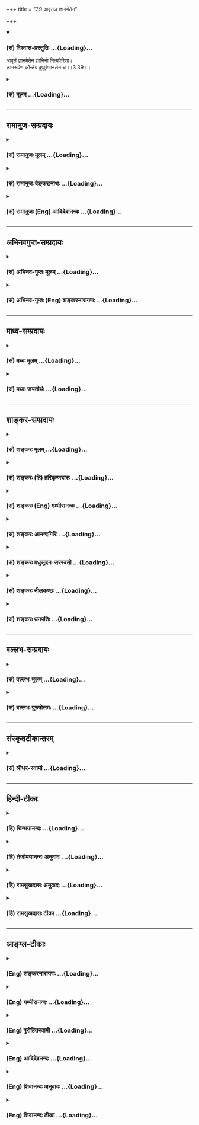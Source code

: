 +++
title = "39 आवृतञ् ज्ञानमेतेन"

+++
<div class="js_include" newlevelforh1="3" title="(सं) विश्वास-प्रस्तुतिः" unfilled url="/purANam_vaiShNavam/mahAbhAratam/06-bhIShma-parva/03-bhagavad-gItA-parva/saMskRtam/vishvAsa-prastutiH/03_karma-yogaH/39_AvRta~n_jnAnamete.md">
<details open><summary><h3>(सं) विश्वास-प्रस्तुतिः ...{Loading}...</h3></summary>

आवृतं ज्ञानमेतेन ज्ञानिनो नित्यवैरिणा।  
कामरूपेण कौन्तेय दुष्पूरेणानलेन च।।3.39।।
</details>
</div>
<div class="js_include collapsed" newlevelforh1="3" title="(सं) मूलम्" unfilled url="/purANam_vaiShNavam/mahAbhAratam/06-bhIShma-parva/03-bhagavad-gItA-parva/saMskRtam/mUlam/03_karma-yogaH/39_AvRta~n_jnAnamete.md">
<details><summary><h3>(सं) मूलम् ...{Loading}...</h3></summary>

आवृतं ज्ञानमेतेन ज्ञानिनो नित्यवैरिणा।  
कामरूपेण कौन्तेय दुष्पूरेणानलेन च।।3.39।।
</details>
</div>


_________________
## रामानुज-सम्प्रदायः
<div class="js_include collapsed" newlevelforh1="3" title="(सं) रामानुजः मूलम्" unfilled url="/purANam_vaiShNavam/mahAbhAratam/06-bhIShma-parva/03-bhagavad-gItA-parva/saMskRtam/rAmAnujaH/mUlam/03_karma-yogaH/39_AvRta~n_jnAnamete.md">
<details><summary><h3>(सं) रामानुजः मूलम् ...{Loading}...</h3></summary>

।।3.39।। अस्य जन्तोः **ज्ञानिनो** ज्ञानस्वभावस्य आत्मविषयं **ज्ञानम्**
एतेन कामकारेण विषयव्यामोहजननेन **नित्यवैरिणा आवृतं दुष्पूरेण**
पूर्त्यनर्हविषयेण **अनलेन** च पर्याप्तिरहितेन। कैः उपकरणैः अयं काम
आत्मानम् अधितिष्ठति इति अत्र आह

</details>
</div>
<div class="js_include collapsed" newlevelforh1="3" title="(सं) रामानुजः वेङ्कटनाथः" unfilled url="/purANam_vaiShNavam/mahAbhAratam/06-bhIShma-parva/03-bhagavad-gItA-parva/saMskRtam/rAmAnujaH/venkaTanAthaH/03_karma-yogaH/39_AvRta~n_jnAnamete.md">
<details><summary><h3>(सं) रामानुजः वेङ्कटनाथः ...{Loading}...</h3></summary>

  
  
।।3.39।। आवृतं ज्ञानम् इत्यादेः पौनरुक्त्यव्युदासायाह आवरणप्रकारमाहेति।
अत्रतेनेदमावृतम् 3।38 इत्युक्ते किं तदावृतमित्याकाङ्क्षाया अपि
कथमाकाङ्क्षा युक्तेति भावः। अत्र ज्ञानिशब्दो न तावन्निष्पन्नज्ञानविषयः
तदवस्थस्य कामावृतज्ञानत्वाभावात्।
ततश्चानिष्पन्नज्ञानसर्वक्षेत्रज्ञपरत्वमेवोचितमित्यभिप्रायेण अस्य
जन्तोर्ज्ञानिन इत्युक्तम्। ज्ञानिनः इत्यत्र प्रत्ययस्य
श्रुतिसिद्धस्वाभाविकसम्बन्धपरत्वप्रदर्शनायावरणस्यौपाधिकत्वद्योतनाय च
ज्ञानस्वभावस्येत्युक्तम्। क्षेत्रज्ञस्यापि कर्मफलभोक्तुः
शब्दादिविषयज्ञानावरणाभावात् आत्मविषयं ज्ञानमित्युक्तम्। कामरूपशब्दस्य
स्वेच्छागृहीतरूपत्वे प्रसिद्धेस्तद्भ्रमव्युदासायोक्तंकामाकारेणेति।
कामस्वभावादर्थान्तरादाक्षिप्तमात्मविषयज्ञानावरणप्रकारं व्यञ्जयति
विषयव्यामोहजननेनेति। नित्यवैरिणा
आत्मसाक्षात्कारोत्तरावधिनाऽनादिवैरिणेत्यर्थः। नित्यसंसारिसद्भावपक्षे
चास्य केषुचिदात्मसु नित्यवैरित्वं सिद्धम्।
योग्यैर्लब्धैरलम्भावराहित्यमनलशब्दार्थः। तृष्णाखनिरगाधेयं दुष्पूरा केन
पूर्यते। या महद्भिरपि क्षिप्तैः पूरणैरेव खन्यते
इत्युक्तप्रकारेणायोग्येषु दुर्लभेषु प्रवृत्तिहेतुत्वं
दुष्पूरशब्दविवक्षितमित्यभिप्रायेणोक्तंदुष्पूरेण पूर्त्यनर्हविषयेण अनलेन
च पर्याप्तिरहितेनेति। यद्वाऽनलशब्दोऽग्निपर्यायः कामे गौणः
नह्यग्नेर्विषयविभागः पर्याप्तिर्वा स्यात् तद्वदिति भावः।  
  

</details>
</div>
<div class="js_include collapsed" newlevelforh1="3" title="(सं) रामानुजः (Eng) आदिदेवानन्दः" unfilled url="/purANam_vaiShNavam/mahAbhAratam/06-bhIShma-parva/03-bhagavad-gItA-parva/saMskRtam/rAmAnujaH/english/AdidevAnandaH/03_karma-yogaH/39_AvRta~n_jnAnamete.md">
<details><summary><h3>(सं) रामानुजः (Eng) आदिदेवानन्दः ...{Loading}...</h3></summary>

3.39 The knowledge, having the self for its subject, of this embodied
person (the Jiva) whose nature is knowledge, is enveloped by this
constant enemy in the shape of desire, which brings about attachment for
sense-objects. This desire is difficult to satisfy, i.e., has for its
object things unworthy of attainment and is insatiable, i.e., never
attains satisfaction. Now listen to what constitutes the instruments
with which desire subdues the self. Sri Krsna goes on to expound this:

</details>
</div>


_________________
## अभिनवगुप्त-सम्प्रदायः
<div class="js_include collapsed" newlevelforh1="3" title="(सं) अभिनव-गुप्तः मूलम्" unfilled url="/purANam_vaiShNavam/mahAbhAratam/06-bhIShma-parva/03-bhagavad-gItA-parva/saMskRtam/abhinava-guptaH/mUlam/03_karma-yogaH/39_AvRta~n_jnAnamete.md">
<details><summary><h3>(सं) अभिनव-गुप्तः मूलम् ...{Loading}...</h3></summary>

।।3.39।। आवृतमिति। कामरूप इच्छायां यतश्चरति। अनलेन च अग्निनेव
पूरयितुमशक्येन दृष्टादृष्टद्वयदाहकत्वात्।

</details>
</div>
<div class="js_include collapsed" newlevelforh1="3" title="(सं) अभिनव-गुप्तः (Eng) शङ्करनारायणः" unfilled url="/purANam_vaiShNavam/mahAbhAratam/06-bhIShma-parva/03-bhagavad-gItA-parva/saMskRtam/abhinava-guptaH/english/shankaranArAyaNaH/03_karma-yogaH/39_AvRta~n_jnAnamete.md">
<details><summary><h3>(सं) अभिनव-गुप्तः (Eng) शङ्करनारायणः ...{Loading}...</h3></summary>

3.39 Avrtam etc. Looks like a desired one : For it acts when there is
desire. It is fire, because it is like fire impossible to satiate. For,
it burns down both the visible and the invisible results \[of rightious
actions\].

</details>
</div>


_________________
## माध्व-सम्प्रदायः
<div class="js_include collapsed" newlevelforh1="3" title="(सं) मध्वः मूलम्" unfilled url="/purANam_vaiShNavam/mahAbhAratam/06-bhIShma-parva/03-bhagavad-gItA-parva/saMskRtam/madhvaH/mUlam/03_karma-yogaH/39_AvRta~n_jnAnamete.md">
<details><summary><h3>(सं) मध्वः मूलम् ...{Loading}...</h3></summary>

।।3.39।। शास्त्रतो जातमपि ज्ञानं परमात्मापारोक्ष्याय न प्रकाशते
कामेनावृतं ज्ञानिनोऽपि किम्वल्पज्ञानिनः। कामरूपेण कामाख्येन नित्यवैरिणा
दुष्पूरेण। दुःखेन हि कामः पूर्यते। न हीन्द्रादिपदं सुखेन लभ्यते।
यद्यपीन्द्रादिपदं प्राप्तं पुनर्ब्रह्मादिपदमिच्छतीत्यलं
बुद्धिर्नास्तीत्यनलः। उक्तं चज्ञानस्य ब्रह्मणश्चाग्नेर्धूमो बुद्धेर्मलं
तथा। आदर्शस्याथ जीवस्य गर्भस्योल्बो हि कामकः इति।

</details>
</div>
<div class="js_include collapsed" newlevelforh1="3" title="(सं) मध्वः जयतीर्थः" unfilled url="/purANam_vaiShNavam/mahAbhAratam/06-bhIShma-parva/03-bhagavad-gItA-parva/saMskRtam/madhvaH/jayatIrthaH/03_karma-yogaH/39_AvRta~n_jnAnamete.md">
<details><summary><h3>(सं) मध्वः जयतीर्थः ...{Loading}...</h3></summary>

।।3.39।। एवं ज्ञेयज्ञानकरणज्ञातृप्रतिबन्धकत्वोक्त्या
ज्ञानप्रतिबन्धकत्वमुक्तम्। आवृतं ज्ञानं इत्यनेन पुनः किमुच्यत इत्यत आह
**शास्त्रत** इति। पूर्वं ज्ञानोत्पत्तिप्रतिबन्धकत्वमुक्तं इदानीं तु
कथञ्चिज्जातमपि ज्ञानं न स्वकार्याय प्रभवतीत्युच्यते। अतो न पुनरुक्तिदोष
इति भावः। कामकारेण चैके ब्र.सू.3।4।15 इति वचनात्। अपरोक्षज्ञानस्य
मोक्षसाधने न केनापि प्रतिबन्ध इत्यत उक्तं **शास्त्रत** इति।
परमात्मापारोक्ष्यायेति च। न प्रकाशते न प्रभवति। ज्ञानिन इति व्यर्थम्।
ज्ञानस्य ज्ञानिसम्बन्धाव्यभिचारादित्यत आह **ज्ञानिनोऽपी**ति
शास्त्रजनितज्ञानवतोऽपि। अल्पज्ञानिनो गुरूपदेशमात्रजनितज्ञानवतः। अपरे तु
ज्ञानिनो नित्यवैरिणा न मूर्खस्य। ज्ञानी हि विनाशयिष्यामि काममिति यतते
मूर्खस्तु तमनुवर्तते इति वर्णयन्ति तदनेनैव निरस्तम्। अपकारित्वं खल्वत्र
वैरित्वं विवक्षितं तच्च ज्ञान्यपेक्षया मूर्खेऽधिकं न हि मूर्खस्तं
नानुसन्धत्त इत्येतावता तत्रास्ति। इच्छानुरूपं रूपं यस्यासौ कामरूपः
इत्युच्यते। न चैतत्कामेऽन्तःकरणधर्मे सम्भवतीत्यत आह **कामे**ति
रूप्यतेऽनयेति रूपमाख्याऽत्र विवक्षितेत्यर्थः। तर्हि विशेषणपदमिदं जातं
किमस्य विशेष्वं इत्यत आह **नित्ये**ति। यो न पूरयितुं शक्यः स दुष्पूरः।
कामस्तु विषयसम्पादनेन पूरयितुं शक्यः। कथं दुष्पूरः इत्यतोऽन्यथा
व्याचष्टे **दुष्पूरेणे**ति। न नञर्थे दुःशब्दः किन्तु कृच्छ्रार्थ
इत्यर्थः। तदुपपादयति **न ही**ति। कामविषयोपलक्षणमेतत्। ननु
प्रज्वलनात्मकत्वात्क्रोधोऽनलो युक्तः कामस्तु कथमनलः इत्यतः
सोपपत्तिकमन्यथा व्याचष्टे **यद्यपी**ति। इदमपि प्राप्तादधिकस्योपलक्षणम्।
श्लोकद्वयार्थे प्रमाणसम्मतिमाह **उक्तं चे**ति। कामकः कुत्सितकामो
ज्ञानस्य ब्रह्मणश्चाग्नेर्धूमः। तथा बुद्धेरन्तःकरणस्यादर्शस्य मलम्। अथ
जीवस्य गर्भस्योल्ब इति सर्वत्र गूढोपमाएतेनेदं इत्युक्तस्य विवरणं
द्वितीयश्लोक इति व्याख्यानमपाकृतं भवति।

</details>
</div>


_________________
## शाङ्कर-सम्प्रदायः
<div class="js_include collapsed" newlevelforh1="3" title="(सं) शङ्करः मूलम्" unfilled url="/purANam_vaiShNavam/mahAbhAratam/06-bhIShma-parva/03-bhagavad-gItA-parva/saMskRtam/shankaraH/mUlam/03_karma-yogaH/39_AvRta~n_jnAnamete.md">
<details><summary><h3>(सं) शङ्करः मूलम् ...{Loading}...</h3></summary>

।।3.39।। **आवृतम् एतेन ज्ञानं ज्ञानिनः नित्यवैरिणा** ज्ञानी हि जानाति
अनेन अहमनर्थे प्रयुक्तः इति पूर्वमेव। दुःखी च भवति नित्यमेव। अतः असौ
ज्ञानिनो नित्यवैरी न तु मूर्खस्य। स हि कामं तृष्णाकाले मित्रमिव पश्यन्
तत्कार्ये दुःखे प्राप्ते जानाति तृष्णया अहं दुःखित्वमापादितः इति न
पूर्वमेव। अतः ज्ञानिन एव नित्यवैरी। किंरूपेण कामरूपेण कामः इच्छैव
रूपमस्य इति कामरूपः तेन दुष्पूरेण दुःखेन पूरणमस्य इति दुष्पूरः तेन अनलेन
न अस्य अलं पर्याप्तिः विद्यते इत्यनलः तेन च।। किमधिष्ठानः पुनः कामः
ज्ञानस्य आवरणत्वेन वैरी सर्वस्य लोकस्य इत्यपेक्षायामाह ज्ञाते हि
शत्रोरधिष्ठाने सुखेन निबर्हणं कर्तुं शक्यत इति

</details>
</div>
<div class="js_include collapsed" newlevelforh1="3" title="(सं) शङ्करः (हि) हरिकृष्णदासः" unfilled url="/purANam_vaiShNavam/mahAbhAratam/06-bhIShma-parva/03-bhagavad-gItA-parva/saMskRtam/shankaraH/hindI/harikRShNadAsaH/03_karma-yogaH/39_AvRta~n_jnAnamete.md">
<details><summary><h3>(सं) शङ्करः (हि) हरिकृष्णदासः ...{Loading}...</h3></summary>

।।3.39।। जिसका ( उपर्युक्त श्लोकमें ) इदम् शब्दसे संकेत किया गया है जो
कामसे आच्छादित है वह कौन है सो कहा जाता है ज्ञानीके ( विवेकीके ) इस
कामरूप नित्य वैरीसे ज्ञान ढका हुआ है। ज्ञानी ही पहलेसे जानता है कि इसके
द्वारा मैं अनर्थोंमें नियुक्त किया गया हूँ। इससे वह सदा दुखी भी होता है।
इसलिये यह ज्ञानीका ही नित्य वैरी है मूर्खका नहीं क्योंकि वह मूर्ख तो
तृष्णाके समय उसको मित्रके समान समझता है। फिर जब उसका परिणामरूप दुःख
प्राप्त होता है तब समझता है कि तृष्णाके द्वारा मैं दुखी किया गया हूँ
पहले नहीं जानता इसलिये यह काम ज्ञानीका ही नित्य वैरी है। कैसे कामके
द्वारा ( ज्ञान आच्छादित है इसपर कहते हैं ) कामना इच्छा ही जिसका स्वरूप
है जो अति कष्टसे पूर्ण होता है तथा जो अनल है भोगोंसे कभी भी तृप्त नहीं
होता ऐसे कामनारूप वैरीद्वारा (ज्ञान आच्छादित है )।

</details>
</div>
<div class="js_include collapsed" newlevelforh1="3" title="(सं) शङ्करः (Eng) गम्भीरानन्दः" unfilled url="/purANam_vaiShNavam/mahAbhAratam/06-bhIShma-parva/03-bhagavad-gItA-parva/saMskRtam/shankaraH/english/gambhIrAnandaH/03_karma-yogaH/39_AvRta~n_jnAnamete.md">
<details><summary><h3>(सं) शङ्करः (Eng) गम्भीरानन्दः ...{Loading}...</h3></summary>

3.39 Jnanam, Knowledge; is avrtam, covered; etena, by this;
nityavairina, constant enemy; jnaninah, of the wise. For the wise person
knows even earlier, 'I am being induced by this into evil.' And he
always \[Both at the time when desire arises in him, and also when he is
forced to act by it.\] feels distressed. Therefore, it is the constant
enemy of the wise but not of a fool. For the fool looks upon desire as a
friend so long as hankering lasts. When sorrow comes as a conseence, he
realizes, 'I have been driven into sorrow because of longings', but
certainly not earlier. Therefore it is the constant enemy of the wise
alone. In what form; Kama-rupena, in the form of desire-tha which has
wish itself as its expression is kama-rupa; in that form-; (and)
duspurena, which is an insatiable; analena, fire. That which is
difficult to satisfy is duspurah; and (derivatively) that which never
has enough (alam) is analam. Again, having what as its abode does
desire, in the form of a viel over Knowledge, become the enemy of all;
Since when the abode of an enemy is known, it is possible to easily slay
the enemy, therefore the Lord says:

</details>
</div>
<div class="js_include collapsed" newlevelforh1="3" title="(सं) शङ्करः आनन्दगिरिः" unfilled url="/purANam_vaiShNavam/mahAbhAratam/06-bhIShma-parva/03-bhagavad-gItA-parva/saMskRtam/shankaraH/AnandagiriH/03_karma-yogaH/39_AvRta~n_jnAnamete.md">
<details><summary><h3>(सं) शङ्करः आनन्दगिरिः ...{Loading}...</h3></summary>

।।3.39।। सामान्यतो निर्दिष्टं विशेषतो
निर्देष्टुमाकाङ्क्षापूर्वकमनन्तरश्लोकमवतारयति **किं पुनरिति।** कामस्य
ज्ञानं प्रत्यावरणसिद्ध्यर्थं ज्ञानिनो नित्यवैरिणेत्यादिविशेषणम्।
प्रतीकमादाय व्याकरोति **आवृतमित्यादिना।** ज्ञानिनां प्रतिवैरित्वेऽपि
नित्यवैरित्वं कामस्य कथमित्याशङ्क्याह **ज्ञानी हीति।**
अनर्थप्राप्तिमन्तरेण कामस्य प्रसङ्गावस्था पूर्वमेवेत्युच्यते अतःशब्देन
कामप्रसक्तिरेव परामृश्यते नित्यमेवेत्युत्पत्त्यवस्था कार्यावस्था च
कामस्य कथ्यते। ननु सर्वस्यापि कामात्मता न प्रशस्तेति कामो नित्यवैरी भवति
ततः कुतो ज्ञानिविशेषणमित्याशङ्क्याह **नत्विति।** अज्ञस्य नासौ
नित्यवैरीत्येतदुपपादयति **स** **हीति।** कार्यप्राप्तिप्रागवस्था
पूर्वमित्युक्ता अज्ञं प्रति वैरित्वे सत्यपि कामस्य नित्यवैरित्वाभावे
फलितमाह **अत** **इति।** स्वरूपतो नित्यवैरित्वाविशेषेऽपि
ज्ञानाज्ञानाभ्यामवान्तरभेदसिद्धिरित्यर्थः। आकाङ्क्षाद्वारा प्रकृतं
वैरिणमेव स्फोरयति **किंरूपेणेत्यादिना।**

</details>
</div>
<div class="js_include collapsed" newlevelforh1="3" title="(सं) शङ्करः मधुसूदन-सरस्वती" unfilled url="/purANam_vaiShNavam/mahAbhAratam/06-bhIShma-parva/03-bhagavad-gItA-parva/saMskRtam/shankaraH/madhusUdana-sarasvatI/03_karma-yogaH/39_AvRta~n_jnAnamete.md">
<details><summary><h3>(सं) शङ्करः मधुसूदन-सरस्वती ...{Loading}...</h3></summary>

।।3.39।। तथा तेनेदमावृतमिति संग्रहवाक्यं विवृणोति ज्ञायतेऽनेनेति
ज्ञानमन्तःकरणं विवेकविज्ञानं वा इदंशब्दनिर्दिष्टमेतेन कामेनावृतं
तथाप्यापाततः सुखहेतुत्वादुपादेयः स्यादित्यत आह ज्ञानिनो नित्यवैरिणा।
अज्ञो हि विषयभोगकाले कामं मित्रमिव पश्यंस्तत्कार्ये दुःखे प्राप्ते
वैरित्वं जानाति कामेनाहं दुःखित्वमापादित इति। ज्ञानी तु भोगकालेऽपि
जानात्यनेनाहमनर्थे प्रवेशित इति अतोऽविवेकी दुःखी भवति भोगकाले च
तत्परिणामे चानेनेति ज्ञानिनोऽसौ नित्यवैरीति सर्वथा तेन हन्तव्य
एवेत्यर्थः। तर्हि किंस्वरूपोऽसावित्यत आह कामरूपेण काम इच्छा तृष्णा सैव
रूपं यस्य तेन। हे कौन्तेयेति संबन्धाविष्कारेण प्रेमाणं सूचयति। ननु
विवेकिना हातव्योऽप्यविवेकिनोपादेयः स्यादित्यत आह दुष्पूरेणानलेन च। चकार
उपमार्थः। न विद्यतेऽलं पर्याप्तिर्यस्येत्यनलो वह्निः। स यथा हविषा
पूरयितुमशक्यस्तथायमपि भोगेनेत्यर्थः। अतो निरन्तरं संतापहेतुत्वाद्विवेकिन
इवाविवेकिनोऽपि हेय एवासौ। तथाच स्मृतिःन जातु कामः कामानामुपभोगेन
शाम्यति। हविषा कृष्णवर्त्मेव भूय एवाभिवर्धते।। इति। अथवा इच्छाया
विषयसिद्धिनिवर्त्यत्वादिच्छारूपः कामो विषयभोगेन स्वयमेव निवर्तिष्यते किं
तत्रातिनिर्बन्धेनेत्यत उक्तं दुष्पूरेणानलेन चेति। विषयसिद्ध्या
तत्कालमिच्छातिरोधानेऽपि पुनः प्रादुर्भावान्न विषयसिद्धिरिच्छानिवर्तिका
किंतु विषयदोषदृष्टिरेव तथेति भावः।

</details>
</div>
<div class="js_include collapsed" newlevelforh1="3" title="(सं) शङ्करः नीलकण्ठः" unfilled url="/purANam_vaiShNavam/mahAbhAratam/06-bhIShma-parva/03-bhagavad-gItA-parva/saMskRtam/shankaraH/nIlakaNThaH/03_karma-yogaH/39_AvRta~n_jnAnamete.md">
<details><summary><h3>(सं) शङ्करः नीलकण्ठः ...{Loading}...</h3></summary>

।।3.39।।**आवृतमिति।** ज्ञानमन्तःकरणसत्त्वम्ह्रीर्धीर्भीरित्येतत्सर्वं मन
एव इति श्रुतेः। एतेन कामेन रजोगुणात्मकेनावृतम्।
ज्ञानिनोऽन्तःकरणविशिष्टस्य प्रमातुः नित्यवैरिणा कामरूपेण दुष्पूरेण
पूरयितुमयोग्येन। अयं हि पूर्यमाणोऽनर्थानेव प्रसवेत्। अनलेन अथापि पूर्यते
चेत् अनलः नास्त्यलं पर्याप्तिर्यस्य स तथा तेनानलेन। न ह्यनलः
काष्ठैस्तर्पयितुं शक्यः किंतु वर्धत एव तद्वदयमपीत्यर्थः। अयं भावः
अन्तःकरणसत्वं हि वह्निवत्प्रकाशात्मकं तत्सहजेन कामेन वह्निरिव धूमेनावृतं
चेत्प्रमातारमनर्थे पातयति। अन्यथा तदेव स्वभावशुद्धत्वाद्विवेकवैराग्योपगं
भूत्वा तमुद्धरेत्। अतोऽयं कामो ज्ञानिनो नित्यवैरीति।

</details>
</div>
<div class="js_include collapsed" newlevelforh1="3" title="(सं) शङ्करः धनपतिः" unfilled url="/purANam_vaiShNavam/mahAbhAratam/06-bhIShma-parva/03-bhagavad-gItA-parva/saMskRtam/shankaraH/dhanapatiH/03_karma-yogaH/39_AvRta~n_jnAnamete.md">
<details><summary><h3>(सं) शङ्करः धनपतिः ...{Loading}...</h3></summary>

।।3.39।। इदंशब्दवाच्यं दर्शयति **आवृतमिति।** एतेन कामेन ज्ञानं
विवेकरुपमावृतं ज्ञानिनो नित्यवैरिणा। ज्ञानी हि तदुत्पत्तिकालेऽपि
जानात्यनेनाहमनर्थे नियोजित इति। तत आरभ्यैव दुःखी भवति। तेनासौ ज्ञानिनो
नित्यवैरी नतु मूर्खस्य। स हि कामं तदुत्पत्तिकाले मित्रमिव पश्यन्
तदानीमहमनेन दुःखे नियोजित इति न जानाति किंतु तत्कार्ये दुःखे
प्राप्तेऽतस्तस्य नायं नित्यवैरी। केन रुपेण वैरीत्यत आह। कामः कामनेच्छैव
रुपं यस्य तेन दुःखेन पूरणमस्य तेन। कुत इत्यत आह। नालं पर्याप्तिरस्य
विद्यत इत्यनलः तेन। यो हि कदाचित्तृप्तिं गच्छति स पूरयितुं शक्यः अयं तु
न तथेत्यर्थः। चकार उपमार्थः। अनलेन बह्निनेवेति व्याख्यानं तु
सुगमत्वादाचार्यैरुपेक्षितम्। यत्तु ज्ञायतेनेनेति ज्ञानमन्तःकरणमिति
तदुपेक्ष्यम्। ज्ञानविज्ञाननाशनमित्यनुरोधेनात्रापि
विवेकज्ञानग्रहणस्यौचित्यात्। कौन्तेय इति संबोधयन् संबन्धिवियोगो मा
भवत्वित्येवंरुपेण कामेनैवावृतज्ञानस्त्वमपि स्त्रीस्वभावे शोकमोहरुपे
नियोजितोऽसीति ध्वनयति।

</details>
</div>


_________________
## वल्लभ-सम्प्रदायः
<div class="js_include collapsed" newlevelforh1="3" title="(सं) वल्लभः मूलम्" unfilled url="/purANam_vaiShNavam/mahAbhAratam/06-bhIShma-parva/03-bhagavad-gItA-parva/saMskRtam/vallabhaH/mUlam/03_karma-yogaH/39_AvRta~n_jnAnamete.md">
<details><summary><h3>(सं) वल्लभः मूलम् ...{Loading}...</h3></summary>

।।3.39।। एतच्छब्देन निर्दिष्टं दर्शयन् वैरित्वं स्फुटयति आवृतं ज्ञानमिति
स्पष्टम्। अनलत्वं च शोकसन्तापहेतुत्वात्।

</details>
</div>
<div class="js_include collapsed" newlevelforh1="3" title="(सं) वल्लभः पुरुषोत्तमः" unfilled url="/purANam_vaiShNavam/mahAbhAratam/06-bhIShma-parva/03-bhagavad-gItA-parva/saMskRtam/vallabhaH/puruShottamaH/03_karma-yogaH/39_AvRta~n_jnAnamete.md">
<details><summary><h3>(सं) वल्लभः पुरुषोत्तमः ...{Loading}...</h3></summary>

  
  
।।3.39।। हे कौन्तेय मूलतो भक्त मदुपदेशयोग्य ज्ञानिनो मदंशत्वेन
स्वस्वरूपज्ञानवतो नित्यवैरिणा तेन कामेन ज्ञानमावृतं च पुनरनलेन
रसपाचकेनोदरस्थेन तेनापि कामवृद्धिर्भवतीति कामरूपेण ज्ञानमावृतम्।
कीदृशेनानलेन दुष्पूरेण दुःखेन पूरणं यस्य सः। अत एवजितं सर्वं जिते रसे
इति वचनम्। कामस्यैव वा विशेषणम्।  
  

</details>
</div>


_________________
## संस्कृतटीकान्तरम्
<div class="js_include collapsed" newlevelforh1="3" title="(सं) श्रीधर-स्वामी" unfilled url="/purANam_vaiShNavam/mahAbhAratam/06-bhIShma-parva/03-bhagavad-gItA-parva/saMskRtam/shrIdhara-svAmI/03_karma-yogaH/39_AvRta~n_jnAnamete.md">
<details><summary><h3>(सं) श्रीधर-स्वामी ...{Loading}...</h3></summary>

।।3.39।। इदंशब्दनिर्दिष्टं दर्शयन्वैरित्वं स्फुटयति **आवृतमिति।** इदं तु
विवेकज्ञानमेतेनावृतम् अज्ञस्य खलु भोगसमये कामः सुखहेतुरेव परिणामे तु
वैरितां प्रपद्यते। ज्ञानिनः पुनस्तत्कालमप्यनर्थानुसंधानाद्दुःखहेतुरेवेति
नित्यवैरिणेत्युक्तम्। किंच विषयैः पूर्यमाणोऽपि दुःपूरोऽपूर्यमाणः
शोकसंतापहेतुत्वादनलतुल्यः। अनेन सर्वान्प्रति नित्यवैरित्वमुक्तम्।

</details>
</div>


_________________
## हिन्दी-टीकाः
<div class="js_include collapsed" newlevelforh1="3" title="(हि) चिन्मयानन्दः" unfilled url="/purANam_vaiShNavam/mahAbhAratam/06-bhIShma-parva/03-bhagavad-gItA-parva/hindI/chinmayAnandaH/03_karma-yogaH/39_AvRta~n_jnAnamete.md">
<details><summary><h3>(हि) चिन्मयानन्दः ...{Loading}...</h3></summary>

।।3.39।। यहाँ यह स्पष्ट किया गया है कि उस कामरूप शत्रु के द्वारा यह
ज्ञान अर्थात् विवेक सार्मथ्य आच्छादित हो जाती है। आत्मानात्म नित्यानित्य
और सत्यासत्य में जिस विवेक सार्मथ्य के कारण सब प्राणियों में मनुष्य को
सर्वोच्च स्थान प्राप्त है उसी बुद्धि की क्षमता को यह आवृत कर देता है। यह
काम दुष्पूर अर्थात् इसका पूर्ण होना असम्भव ही होता है। अब भगवान् उस काम
के निवास स्थान बताते हैं जिसके ज्ञान से शत्रु को नष्ट करना सरल होगा

</details>
</div>
<div class="js_include collapsed" newlevelforh1="3" title="(हि) तेजोमयानन्दः अनुवादः" unfilled url="/purANam_vaiShNavam/mahAbhAratam/06-bhIShma-parva/03-bhagavad-gItA-parva/hindI/tejomayAnandaH/anuvAdaH/03_karma-yogaH/39_AvRta~n_jnAnamete.md">
<details><summary><h3>(हि) तेजोमयानन्दः अनुवादः ...{Loading}...</h3></summary>

।।3.39।। हे कौन्तेय ! अग्नि के समान जिसको तृप्त करना कठिन है ऐसे
कामरूप, ज्ञानी के इस नित्य शत्रु द्वारा ज्ञान आवृत है।।

</details>
</div>
<div class="js_include collapsed" newlevelforh1="3" title="(हि) रामसुखदासः अनुवादः" unfilled url="/purANam_vaiShNavam/mahAbhAratam/06-bhIShma-parva/03-bhagavad-gItA-parva/hindI/rAmasukhadAsaH/anuvAdaH/03_karma-yogaH/39_AvRta~n_jnAnamete.md">
<details><summary><h3>(हि) रामसुखदासः अनुवादः ...{Loading}...</h3></summary>

।।3.39।। और हे कुन्तीनन्दन ! इस अग्निके समान कभी तृप्त न होनेवाले और
विवेकियोंके नित्य वैरी इस कामके द्वारा मनुष्यका विवेक ढका हुआ है।

</details>
</div>
<div class="js_include collapsed" newlevelforh1="3" title="(हि) रामसुखदासः टीका" unfilled url="/purANam_vaiShNavam/mahAbhAratam/06-bhIShma-parva/03-bhagavad-gItA-parva/hindI/rAmasukhadAsaH/TIkA/03_karma-yogaH/39_AvRta~n_jnAnamete.md">
<details><summary><h3>(हि) रामसुखदासः टीका ...{Loading}...</h3></summary>

3.39।।***व्याख्या--*'एतेन'--** सैंतीसवें श्लोकमें भगवान्ने पाप
करवानेमें मुख्य कारण 'काम' अर्थात् कामनाको बताया था। उसी कामनाके लिये
यहाँ **'एतेन'**पद आया है।  
  
**'दुष्पूरेणानलेन च'--** जैसे अग्निमें घीकी सुहाती-सुहाती (अनुकूल) आहुति
देते रहनेसे अग्नि कभी तृप्त नहीं होती, प्रत्युत बढ़ती ही रहती है, ऐसे ही
कामनाके अनुकूल भोग भोगते रहनेसे कामना कभी तृप्त नहीं होती, प्रत्युत
अधिकाधिक बढ़ती ही रहती है **(टिप्पणी प₀ 194)**। जो भी वस्तु सामने आती
रहती है, कामना अग्निकी तरह उसे खाती रहती है। भोग और संग्रहकी कामना कभी
पूरी होती ही नहीं। जितने ही भोग-पदार्थ मिलते हैं, उतनी ही उनकी भूख बढ़ती
है। कारण कि कामना जडकी ही होती है, इसलिये जडके सम्बन्धसे वह कभी मिटती
नहीं प्रत्युत अधिकाधिक बढ़ती है। सुन्दरदासजी लिखते हैं--

</details>
</div>


_________________
## आङ्ग्ल-टीकाः
<div class="js_include collapsed" newlevelforh1="3" title="(Eng) शङ्करनारायणः" unfilled url="/purANam_vaiShNavam/mahAbhAratam/06-bhIShma-parva/03-bhagavad-gItA-parva/english/shankaranArAyaNaH/03_karma-yogaH/39_AvRta~n_jnAnamete.md">
<details><summary><h3>(Eng) शङ्करनारायणः ...{Loading}...</h3></summary>

3.39. O son of Kunti ! The knowledge of the wise is concealed by this
eternal foe, which looks like a desired one, and which is the fire
insatiable.

</details>
</div>
<div class="js_include collapsed" newlevelforh1="3" title="(Eng) गम्भीरानन्दः" unfilled url="/purANam_vaiShNavam/mahAbhAratam/06-bhIShma-parva/03-bhagavad-gItA-parva/english/gambhIrAnandaH/03_karma-yogaH/39_AvRta~n_jnAnamete.md">
<details><summary><h3>(Eng) गम्भीरानन्दः ...{Loading}...</h3></summary>

3.39 O son of Kunti, Knowledge is covered by this constant enemy of the
wise in the form of desire, which is an insatiable fire.

</details>
</div>
<div class="js_include collapsed" newlevelforh1="3" title="(Eng) पुरोहितस्वामी" unfilled url="/purANam_vaiShNavam/mahAbhAratam/06-bhIShma-parva/03-bhagavad-gItA-parva/english/purohitasvAmI/03_karma-yogaH/39_AvRta~n_jnAnamete.md">
<details><summary><h3>(Eng) पुरोहितस्वामी ...{Loading}...</h3></summary>

3.39 It is the wise man's constant enemy; it tarnishes the face of
wisdom. It is as insatiable as a flame of fire.

</details>
</div>
<div class="js_include collapsed" newlevelforh1="3" title="(Eng) आदिदेवनन्दः" unfilled url="/purANam_vaiShNavam/mahAbhAratam/06-bhIShma-parva/03-bhagavad-gItA-parva/english/AdidevanandaH/03_karma-yogaH/39_AvRta~n_jnAnamete.md">
<details><summary><h3>(Eng) आदिदेवनन्दः ...{Loading}...</h3></summary>

3.39 The knowledge of the intelligent self is enveloped by this constant
enemy, O Arjuna, which is of the nature of desire, and which is
difficult to gratify and is insatiable.

</details>
</div>
<div class="js_include collapsed" newlevelforh1="3" title="(Eng) शिवानन्दः अनुवादः" unfilled url="/purANam_vaiShNavam/mahAbhAratam/06-bhIShma-parva/03-bhagavad-gItA-parva/english/shivAnandaH/anuvAdaH/03_karma-yogaH/39_AvRta~n_jnAnamete.md">
<details><summary><h3>(Eng) शिवानन्दः अनुवादः ...{Loading}...</h3></summary>

3.39 O Arjuna, wisdom is enveloped by this constant enemy of the wise in
the form of desire, which is unappeasable as fire.

</details>
</div>
<div class="js_include collapsed" newlevelforh1="3" title="(Eng) शिवानन्दः टीका" unfilled url="/purANam_vaiShNavam/mahAbhAratam/06-bhIShma-parva/03-bhagavad-gItA-parva/english/shivAnandaH/TIkA/03_karma-yogaH/39_AvRta~n_jnAnamete.md">
<details><summary><h3>(Eng) शिवानन्दः टीका ...{Loading}...</h3></summary>

3.39 आवृतम् enveloped; ज्ञानम् wisdom; एतेन by this; ज्ञानिनः of the
wise; नित्यवैरिणा by the constant enemy; कामरूपेण whose form is desire;
कौन्तेय O Kaunteya; दुष्पूरेण unappeasable; अनलेन by fire; च
and.Commentary Manu says; Desire can never be satiated or cooled down by
the enjoyment of  
  
objects. But as fire blazes forth the more when fed with Ghee (melted
butter) and wood; so it grows the more it feeds on the objects of
enjoyment. If all the foodstuffs of the earth; all the precious metals;
all the animals and all the beautiful women were to pass into the
possession of one man endowed with desire; they would still fail to give
him satisfaction.The ignorant man considers desire as his friend when he
craves for objects. He welcomes desire for the gratification of the
senses but the wise man knows from experience even before suffering the
conseence that desire will bring only troubles and misery for him. So it
is a constant enemy of the wise but not of the ignorant.

</details>
</div>
